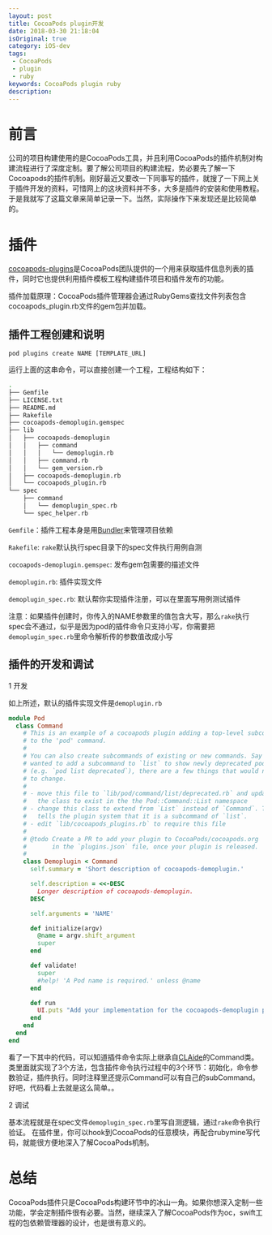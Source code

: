 ```yaml
---
layout: post
title: CocoaPods plugin开发
date: 2018-03-30 21:18:04
isOriginal: true
category: iOS-dev
tags:
 - CocoaPods
 - plugin
 - ruby
keywords: CocoaPods plugin ruby
description: 
---
```



# 前言

公司的项目构建使用的是CocoaPods工具，并且利用CocoaPods的插件机制对构建流程进行了深度定制。要了解公司项目的构建流程，势必要先了解一下Cocoapods的插件机制。刚好最近又要改一下同事写的插件，就搜了一下网上关于插件开发的资料，可惜网上的这块资料并不多，大多是插件的安装和使用教程。于是我就写了这篇文章来简单记录一下。当然，实际操作下来发现还是比较简单的。

# 插件

[cocoapods-plugins](https://github.com/CocoaPods/cocoapods-plugins)是CocoaPods团队提供的一个用来获取插件信息列表的插件，同时它也提供利用插件模板工程构建插件项目和插件发布的功能。

插件加载原理：CocoaPods插件管理器会通过RubyGems查找文件列表包含cocoapods_plugin.rb文件的gem包并加载。


## 插件工程创建和说明

```shell
pod plugins create NAME [TEMPLATE_URL]
```

运行上面的这串命令，可以直接创建一个工程，工程结构如下：
```bash
.
├── Gemfile
├── LICENSE.txt
├── README.md
├── Rakefile
├── cocoapods-demoplugin.gemspec
├── lib
│   ├── cocoapods-demoplugin
│   │   ├── command
│   │   │   └── demoplugin.rb
│   │   ├── command.rb
│   │   └── gem_version.rb
│   ├── cocoapods-demoplugin.rb
│   └── cocoapods_plugin.rb
└── spec
    ├── command
    │   └── demoplugin_spec.rb
    └── spec_helper.rb
```

`Gemfile`：插件工程本身是用[Bundler](http://bundler.io/)来管理项目依赖

`Rakefile`: `rake`默认执行spec目录下的spec文件执行用例自测

`cocoapods-demoplugin.gemspec`: 发布gem包需要的描述文件

`demoplugin.rb`: 插件实现文件

`demoplugin_spec.rb`: 默认帮你实现插件注册，可以在里面写用例测试插件

注意：如果插件创建时，你传入的NAME参数里的值包含大写，那么`rake`执行spec会不通过，似乎是因为pod的插件命令只支持小写，你需要把`demoplugin_spec.rb`里命令解析传的参数值改成小写

## 插件的开发和调试

1 开发

如上所述，默认的插件实现文件是`demoplugin.rb`

```ruby
module Pod
  class Command
    # This is an example of a cocoapods plugin adding a top-level subcommand
    # to the 'pod' command.
    #
    # You can also create subcommands of existing or new commands. Say you
    # wanted to add a subcommand to `list` to show newly deprecated pods,
    # (e.g. `pod list deprecated`), there are a few things that would need
    # to change.
    #
    # - move this file to `lib/pod/command/list/deprecated.rb` and update
    #   the class to exist in the the Pod::Command::List namespace
    # - change this class to extend from `List` instead of `Command`. This
    #   tells the plugin system that it is a subcommand of `list`.
    # - edit `lib/cocoapods_plugins.rb` to require this file
    #
    # @todo Create a PR to add your plugin to CocoaPods/cocoapods.org
    #       in the `plugins.json` file, once your plugin is released.
    #
    class Demoplugin < Command
      self.summary = 'Short description of cocoapods-demoplugin.'

      self.description = <<-DESC
        Longer description of cocoapods-demoplugin.
      DESC

      self.arguments = 'NAME'

      def initialize(argv)
        @name = argv.shift_argument
        super
      end

      def validate!
        super
        #help! 'A Pod name is required.' unless @name
      end

      def run
        UI.puts "Add your implementation for the cocoapods-demoplugin plugin in #{__FILE__}"
      end
    end
  end
end
```

看了一下其中的代码，可以知道插件命令实际上继承自[CLAide](https://github.com/CocoaPods/CLAide)的Command类。类里面就实现了3个方法，包含插件命令执行过程中的3个环节：初始化，命令参数验证，插件执行。同时注释里还提示Command可以有自己的subCommand。
好吧，代码看上去就是这么简单。。

2 调试

基本流程就是在spec文件`demoplugin_spec.rb`里写自测逻辑，通过`rake`命令执行验证。
在插件里，你可以hook到CocoaPods的任意模块，再配合rubymine写代码，就能很方便地深入了解CocoaPods机制。

# 总结

CocoaPods插件只是CocoaPods构建环节中的冰山一角。如果你想深入定制一些功能，学会定制插件很有必要。当然，继续深入了解CocoaPods作为oc，swift工程的包依赖管理器的设计，也是很有意义的。















